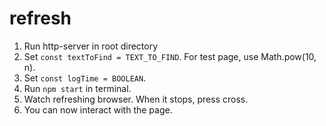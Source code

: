 # refresh

1. Run http-server in root directory
2. Set `const textToFind = TEXT_TO_FIND`. For test page, use Math.pow(10, n).
3. Set `const logTime = BOOLEAN`.
4. Run `npm start` in terminal.
5. Watch refreshing browser. When it stops, press cross.
6. You can now interact with the page.
